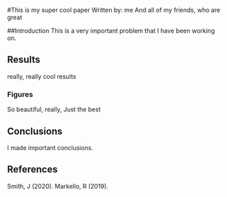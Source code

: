 
#This is my super cool paper 
Written by: me 
And all of my friends, who are great 

##Introduction 
This is a very important problem that I have been working on.
## Results 

really, really cool results 

### Figures 
So beautiful, really, Just the best 

## Conclusions

I made important conclusions. 

## References 

Smith, J (2020). 
Markello, R (2019). 
 
